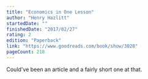 ```yaml
---
title: "Economics in One Lesson"
author: "Henry Hazlitt"
startedDate: ""
finishedDate: "2017/02/27"
rating: 2
edition: "Paperback"
link: "https://www.goodreads.com/book/show/3028"
pageCount: 218
---
```


Could've been an article and a fairly short one at that.
